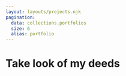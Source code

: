 ```yaml
---
layout: layouts/projects.njk
pagination:
  data: collections.portfolios
  size: 6
  alias: portfolio
---
```

# Take look of my deeds